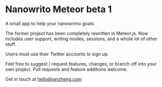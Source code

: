 Nanowrito Meteor beta 1
=============
A small app to help your nanowrimo goals.

The former project has been completely rewritten in Meteor.js.
Now includes user support, writing modes, sessions, and a whole lot of other stuff.

Users must use their Twitter accounts to sign up.

Feel free to suggest / request features, changes, or branch off into your own project.
Pull requests and feature additions welcome.

Get in touch at hello@janzheng.com